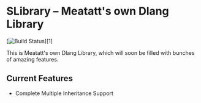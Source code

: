 SLibrary – Meatatt's own Dlang Library
===============================

[![Build Status](https://travis-ci.org/meatatt/SLibrary.png?branch=master)][1]

This is Meatatt's own Dlang Library, which will soon be filled with bunches of amazing features.


Current Features
------------
 - Complete Multiple Inheritance Support
